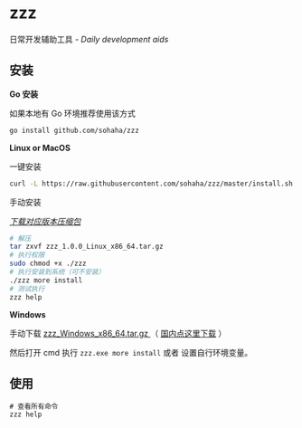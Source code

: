 # zzz

日常开发辅助工具 _- Daily development aids_

## 安装

**Go 安装**

如果本地有 Go 环境推荐使用该方式

```bash
go install github.com/sohaha/zzz
```

**Linux or MacOS**

一键安装

```bash
curl -L https://raw.githubusercontent.com/sohaha/zzz/master/install.sh | sudo bash
```

手动安装

_[下载对应版本压缩包](https://github.com/sohaha/zzz/releases)_

```bash
# 解压
tar zxvf zzz_1.0.0_Linux_x86_64.tar.gz
# 执行权限
sudo chmod +x ./zzz
# 执行安装到系统（可不安装）
./zzz more install
# 测试执行
zzz help
```

**Windows**

手动下载 [zzz_Windows_x86_64.tar.gz
](https://github.com/sohaha/zzz/releases) （ [国内点这里下载](https://github.73zls.com/https://github.com/sohaha/zzz/releases/download/v1.0.9/zzz_1.0.9_Windows_x86_64.tar.gz) ）

然后打开 cmd 执行 `zzz.exe more install` 或者 设置自行环境变量。

## 使用

```shell
# 查看所有命令
zzz help
```
